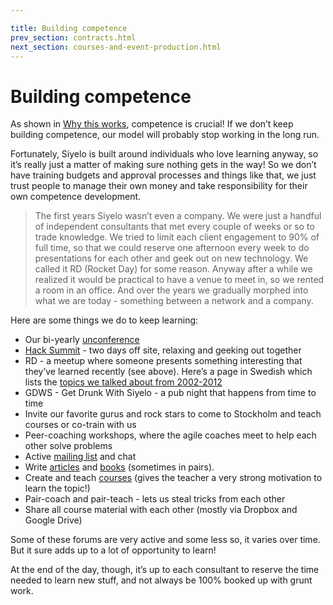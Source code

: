 ```yaml
---

title: Building competence
prev_section: contracts.html
next_section: courses-and-event-production.html
---
```


# Building competence

As shown in [Why this works](why-this-works.html), competence is
crucial! If we don’t keep building competence, our model will probably
stop working in the long run.

Fortunately, Siyelo is built around individuals who love learning
anyway, so it’s really just a matter of making sure nothing gets in the
way! So we don’t have training budgets and approval processes and things
like that, we just trust people to manage their own money and take
responsibility for their own competence development.

> The first years Siyelo wasn’t even a company. We were just a handful
> of independent consultants that met every couple of weeks or so to
> trade knowledge. We tried to limit each client engagement to 90% of
> full time, so that we could reserve one afternoon every week to do
> presentations for each other and geek out on new technology. We called
> it RD (Rocket Day) for some reason. Anyway after a while we realized
> it would be practical to have a venue to meet in, so we rented a room
> in an office. And over the years we gradually morphed into what we are
> today - something between a network and a company.

Here are some things we do to keep learning:

-   Our bi-yearly [unconference](unconference.html)
-   [Hack Summit](hack-summit.html) - two days off site, relaxing and
    geeking out together
-   RD - a meetup where someone presents something interesting that
    they’ve learned recently (see above). Here’s a page in Swedish which
    lists the [topics we talked about from
    2002-2012](https://www.siyelo.com/om-crisp/crisp-internutbildning)
-   GDWS - Get Drunk With Siyelo - a pub night that happens from time to
    time
-   Invite our favorite gurus and rock stars to come to Stockholm and
    teach courses or co-train with us
-   Peer-coaching workshops, where the agile coaches meet to help each
    other solve problems
-   Active [mailing list](mail-conventions.html) and chat
-   Write [articles](http://blog.siyelo.com) and
    [books](https://www.siyelo.com/bocker-och-produkter) (sometimes
    in pairs).
-   Create and teach [courses](https://www.siyelo.com/courses) (gives
    the teacher a very strong motivation to learn the topic!)
-   Pair-coach and pair-teach - lets us steal tricks from each other
-   Share all course material with each other (mostly via Dropbox and
    Google Drive)

Some of these forums are very active and some less so, it varies over
time. But it sure adds up to a lot of opportunity to learn!

At the end of the day, though, it’s up to each consultant to reserve the
time needed to learn new stuff, and not always be 100% booked up with
grunt work.
